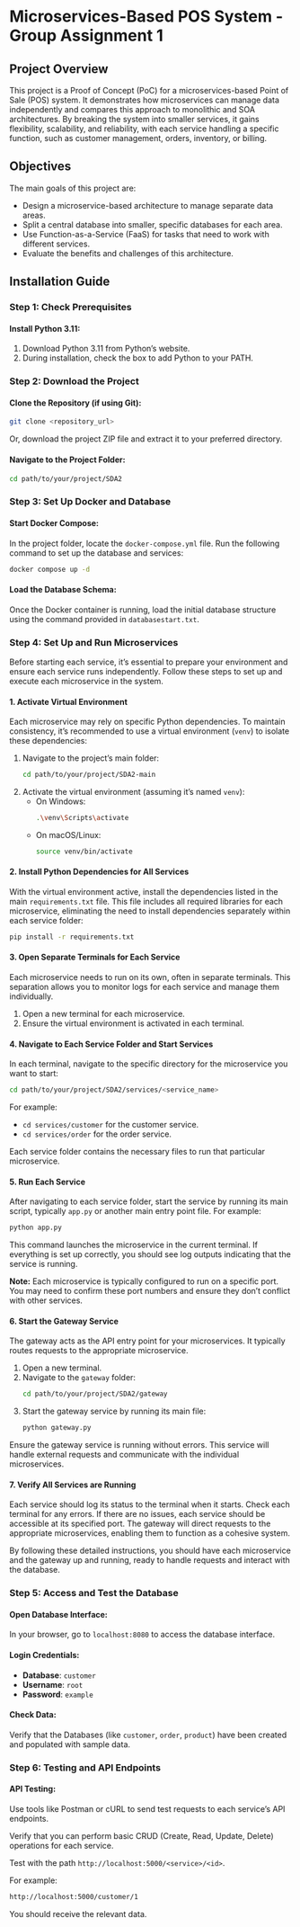 
# Microservices-Based POS System - Group Assignment 1

## Project Overview

This project is a Proof of Concept (PoC) for a microservices-based Point of Sale (POS) system. It demonstrates how microservices can manage data independently and compares this approach to monolithic and SOA architectures. By breaking the system into smaller services, it gains flexibility, scalability, and reliability, with each service handling a specific function, such as customer management, orders, inventory, or billing.

## Objectives

The main goals of this project are:

- Design a microservice-based architecture to manage separate data areas.
- Split a central database into smaller, specific databases for each area.
- Use Function-as-a-Service (FaaS) for tasks that need to work with different services.
- Evaluate the benefits and challenges of this architecture.

## Installation Guide

### Step 1: Check Prerequisites

#### Install Python 3.11:

1. Download Python 3.11 from Python’s website.
2. During installation, check the box to add Python to your PATH.

### Step 2: Download the Project

#### Clone the Repository (if using Git):
```bash
git clone <repository_url>
```

Or, download the project ZIP file and extract it to your preferred directory.

#### Navigate to the Project Folder:
```bash
cd path/to/your/project/SDA2
```

### Step 3: Set Up Docker and Database

#### Start Docker Compose:

In the project folder, locate the `docker-compose.yml` file. Run the following command to set up the database and services:
```bash
docker compose up -d
```

#### Load the Database Schema:

Once the Docker container is running, load the initial database structure using the command provided in `databasestart.txt`.

### Step 4: Set Up and Run Microservices

Before starting each service, it’s essential to prepare your environment and ensure each service runs independently. Follow these steps to set up and execute each microservice in the system.

#### 1. Activate Virtual Environment

Each microservice may rely on specific Python dependencies. To maintain consistency, it’s recommended to use a virtual environment (`venv`) to isolate these dependencies:

1. Navigate to the project’s main folder:
   ```bash
   cd path/to/your/project/SDA2-main
   ```
2. Activate the virtual environment (assuming it’s named `venv`):
   - On Windows:
     ```bash
     .\venv\Scripts\activate
     ```
   - On macOS/Linux:
     ```bash
     source venv/bin/activate
     ```

#### 2. Install Python Dependencies for All Services

With the virtual environment active, install the dependencies listed in the main `requirements.txt` file. This file includes all required libraries for each microservice, eliminating the need to install dependencies separately within each service folder:

```bash
pip install -r requirements.txt
```

#### 3. Open Separate Terminals for Each Service

Each microservice needs to run on its own, often in separate terminals. This separation allows you to monitor logs for each service and manage them individually.

1. Open a new terminal for each microservice.
2. Ensure the virtual environment is activated in each terminal.

#### 4. Navigate to Each Service Folder and Start Services

In each terminal, navigate to the specific directory for the microservice you want to start:

```bash
cd path/to/your/project/SDA2/services/<service_name>
```

For example:
- `cd services/customer` for the customer service.
- `cd services/order` for the order service.

Each service folder contains the necessary files to run that particular microservice.

#### 5. Run Each Service

After navigating to each service folder, start the service by running its main script, typically `app.py` or another main entry point file. For example:

```bash
python app.py
```

This command launches the microservice in the current terminal. If everything is set up correctly, you should see log outputs indicating that the service is running.

**Note:** Each microservice is typically configured to run on a specific port. You may need to confirm these port numbers and ensure they don’t conflict with other services.

#### 6. Start the Gateway Service

The gateway acts as the API entry point for your microservices. It typically routes requests to the appropriate microservice.

1. Open a new terminal.
2. Navigate to the `gateway` folder:
   ```bash
   cd path/to/your/project/SDA2/gateway
   ```
3. Start the gateway service by running its main file:
   ```bash
   python gateway.py
   ```

Ensure the gateway service is running without errors. This service will handle external requests and communicate with the individual microservices.

#### 7. Verify All Services are Running

Each service should log its status to the terminal when it starts. Check each terminal for any errors. If there are no issues, each service should be accessible at its specified port. The gateway will direct requests to the appropriate microservices, enabling them to function as a cohesive system.

By following these detailed instructions, you should have each microservice and the gateway up and running, ready to handle requests and interact with the database.

### Step 5: Access and Test the Database

#### Open Database Interface:

In your browser, go to `localhost:8080` to access the database interface.

#### Login Credentials:

- **Database**: `customer`
- **Username**: `root`
- **Password**: `example`

#### Check Data:

Verify that the Databases (like `customer`, `order`, `product`) have been created and populated with sample data.

### Step 6: Testing and API Endpoints

#### API Testing:

Use tools like Postman or cURL to send test requests to each service’s API endpoints.

Verify that you can perform basic CRUD (Create, Read, Update, Delete) operations for each service.

Test with the path `http://localhost:5000/<service>/<id>`.

For example:
```bash
http://localhost:5000/customer/1
```

You should receive the relevant data.
